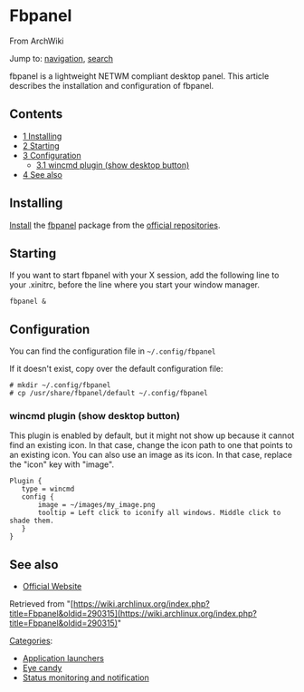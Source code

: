 # Fbpanel

From ArchWiki

Jump to: [navigation](#column-one), [search](#searchInput)

fbpanel is a lightweight NETWM compliant desktop panel. This article describes the installation and configuration of fbpanel.

## Contents

*   [1 Installing](#Installing)
*   [2 Starting](#Starting)
*   [3 Configuration](#Configuration)
    *   [3.1 wincmd plugin (show desktop button)](#wincmd_plugin_.28show_desktop_button.29)
*   [4 See also](#See_also)

## Installing

[Install](/index.php/Pacman "Pacman") the [fbpanel](https://www.archlinux.org/packages/?name=fbpanel) package from the [official repositories](/index.php/Official_repositories "Official repositories").

## Starting

If you want to start fbpanel with your X session, add the following line to your .xinitrc, before the line where you start your window manager.

```
fbpanel &

```

## Configuration

You can find the configuration file in `~/.config/fbpanel`

If it doesn't exist, copy over the default configuration file:

```
# mkdir ~/.config/fbpanel
# cp /usr/share/fbpanel/default ~/.config/fbpanel

```

### wincmd plugin (show desktop button)

This plugin is enabled by default, but it might not show up because it cannot find an existing icon. In that case, change the icon path to one that points to an existing icon. You can also use an image as its icon. In that case, replace the "icon" key with "image".

```
Plugin {
   type = wincmd
   config {
       image = ~/images/my_image.png
       tooltip = Left click to iconify all windows. Middle click to shade them.
   }
}

```

## See also

*   [Official Website](http://fbpanel.sourceforge.net/)

Retrieved from "[https://wiki.archlinux.org/index.php?title=Fbpanel&oldid=290315](https://wiki.archlinux.org/index.php?title=Fbpanel&oldid=290315)"

[Categories](/index.php/Special:Categories "Special:Categories"):

*   [Application launchers](/index.php/Category:Application_launchers "Category:Application launchers")
*   [Eye candy](/index.php/Category:Eye_candy "Category:Eye candy")
*   [Status monitoring and notification](/index.php/Category:Status_monitoring_and_notification "Category:Status monitoring and notification")